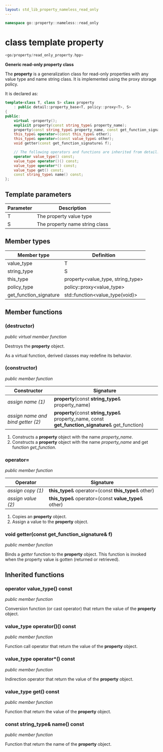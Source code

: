 ```yaml
---
layout: std_lib_property_nameless_read_only
---
```


```c++
namespace go::property::nameless::read_only
```

# class template property

```c++
<go/property/read_only_property.hpp>
```

**Generic read-only property class**

The **property** is a generalization class for read-only properties with any value type and name string class.
It is implemented using the proxy storage policy.

It is declared as:

```c++
template<class T, class S> class property
    : public detail::property_base<T, policy::proxy<T>, S>
{
public:
    virtual ~property();
    explicit property(const string_type& property_name);
    property(const string_type& property_name, const get_function_signature& get_function);
    this_type& operator=(const this_type& other);
    this_type& operator=(const value_type& other);
    void getter(const get_function_signature& f);

    // The following operators and functions are inherited from detail::property_base<T, policy::proxy<T>, S>
    operator value_type() const;
    value_type operator()() const;
    value_type operator*() const;
    value_type get() const;
    const string_type& name() const;
};
```

## Template parameters

Parameter | Description
-|-
T | The property value type
S | The property name string class

## Member types

Member type | Definition
-|-
value_type | T
string_type | S
this_type | property<value_type, string_type>
policy_type | policy\::proxy<value_type>
get_function_signature | std\::function<value_type(void)>

## Member functions

### (destructor)

*public virtual member function*

Destroys the **property** object.

As a virtual function, derived classes may redefine its behavior.

### (constructor)

*public member function*

Constructor | Signature
-|-
*assign name (1)* | **property**(const **string_type**& property_name)
*assign name and bind getter (2)* | **property**(const **string_type**& property_name, const **get_function_signature**& get_function)

1. Constructs a **property** object with the name *property_name*.
2. Constructs a **property** object with the name *property_name* and get function *get_function*.

### operator=

*public member function*

Operator | Signature
-|-
*assign copy (1)* | **this_type**& operator=(const **this_type**& other)
*assign value (2)* | **this_type**& operator=(const **value_type**& other)

1. Copies an **property** object.
2. Assign a value to the **property** object.

### void getter(const get_function_signature& f)

*public member function*

Binds a *getter* function to the **property** object. This function is invoked when the property
value is gotten (returned or retrieved).

## Inherited functions

### operator value_type() const

*public member function*

Conversion function (or cast operator) that return the value of the **property** object.

### value_type operator()() const

*public member function*

Function call operator that return the value of the **property** object.

### value_type operator*() const

*public member function*

Indirection operator that return the value of the **property** object.

### value_type get() const

*public member function*

Function that return the value of the **property** object.

### const string_type& name() const

*public member function*

Function that return the name of the **property** object.
